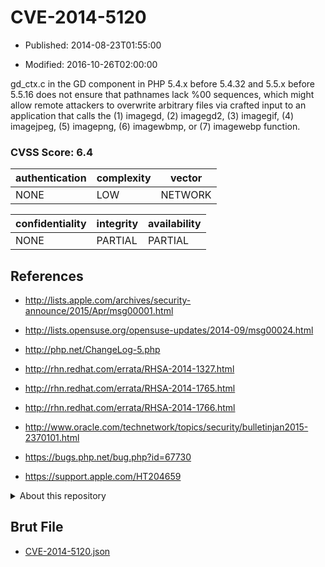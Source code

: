 # CVE-2014-5120

- Published: 2014-08-23T01:55:00

- Modified: 2016-10-26T02:00:00

gd_ctx.c in the GD component in PHP 5.4.x before 5.4.32 and 5.5.x before 5.5.16 does not ensure that pathnames lack %00 sequences, which might allow remote attackers to overwrite arbitrary files via crafted input to an application that calls the (1) imagegd, (2) imagegd2, (3) imagegif, (4) imagejpeg, (5) imagepng, (6) imagewbmp, or (7) imagewebp function.

### CVSS Score: **6.4**

| authentication | complexity | vector |
| --- | --- | --- |
| NONE | LOW | NETWORK |

| confidentiality | integrity | availability |
| --- | --- | --- |
| NONE | PARTIAL | PARTIAL |

## References

* http://lists.apple.com/archives/security-announce/2015/Apr/msg00001.html

* http://lists.opensuse.org/opensuse-updates/2014-09/msg00024.html

* http://php.net/ChangeLog-5.php

* http://rhn.redhat.com/errata/RHSA-2014-1327.html

* http://rhn.redhat.com/errata/RHSA-2014-1765.html

* http://rhn.redhat.com/errata/RHSA-2014-1766.html

* http://www.oracle.com/technetwork/topics/security/bulletinjan2015-2370101.html

* https://bugs.php.net/bug.php?id=67730

* https://support.apple.com/HT204659

<details>
<summary>About this repository</summary> 

  This repository is part of the project [Live Hack CVE](https://github.com/Live-Hack-CVE). Main website can be found [www.live-hack.org](https://www.live-hack.org) 
  
  Made by [Sn0wAlice](https://github.com/Sn0wAlice) for the people that care about security and need to have a feed of the latest CVEs. Hope you enjoy it, don't forget to star the repo and follow me on [Twitter](https://twitter.com/Sn0wAlice) and [Github](https://github.com/Sn0wAlice). And that is my [personnal website](https://www.alice-snow.me/)

  - [Home Page](https://github.com/Live-Hack-CVE)
  - [Framework](https://github.com/Live-Hack-CVE/cve-framework)
  - [CVE database](https://github.com/Live-Hack-CVE/full_database)
  - [Changelog](https://github.com/Live-Hack-CVE/Changelog)
</details>

## Brut File

* [CVE-2014-5120.json](https://raw.githubusercontent.com/Live-Hack-CVE/full_database/main/cves/2014/CVE-2014-5120.json)

